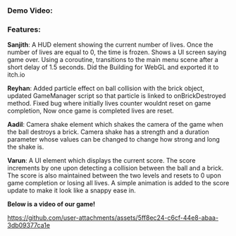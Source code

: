 ### Demo Video:

### Features:

**Sanjith**: A HUD element showing the current number of lives. Once the number of lives are equal to 0, the time is frozen. Shows a UI screen saying game over. Using a coroutine, transitions to the main menu scene after a short delay of 1.5 seconds. Did the Building for WebGL and exported it to itch.io

**Reyhan**: Added particle effect on ball collision with the brick object, updated GameManager script so that particle is linked to onBrickDestroyed method. Fixed bug where initially lives counter wouldnt reset on game completion, Now once game is completed lives are reset.

**Aadil**: Camera shake element which shakes the camera of the game when the ball destroys a brick. Camera shake has a strength and a duration parameter whose values can be changed to change how strong and long the shake is.

**Varun**: A UI element which displays the current score. The score increments by one upon detecting a collision between the ball and a brick. The score is also maintained between the two levels and resets to 0 upon game completion or losing all lives. A simple animation is added to the score update to make it look like a snappy ease in.

**Below is a video of our game!**



https://github.com/user-attachments/assets/5ff8ec24-c6cf-44e8-abaa-3db09377ca1e


